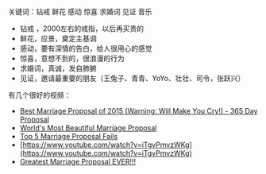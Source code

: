 关键词：钻戒 鲜花 感动 惊喜 求婚词 见证 音乐

-	钻戒 ，2000左右的戒指，以后再买贵的
-  鲜花，应景，奠定主基调
-  感动，要有深情的告白，给人很用心的感觉
-  惊喜，意想不到的，很浪漫的行为
-  求婚词，真诚，发自肺腑
-  见证，邀请最重要的朋友（王兔子、青青、YoYo、壮壮、司令，张跃兴）

有几个很好的视频：

-	[Best Marriage Proposal of 2015 (Warning: Will Make You Cry!) - 365 Day Proposal](https://www.youtube.com/watch?v=ECRqF4BHkGk)
- [World's Most Beautiful Marriage Proposal](https://www.youtube.com/watch?v=7F9WZgTgB9E)
- [Top 5 Marriage Proposal Fails](https://www.youtube.com/watch?v=22ec8o7p2bI)
- [https://www.youtube.com/watch?v=iTgyPmvzWKg](https://www.youtube.com/watch?v=iTgyPmvzWKg)
- [Greatest Marriage Proposal EVER!!!](https://www.youtube.com/watch?v=pnVAE91E7kM)